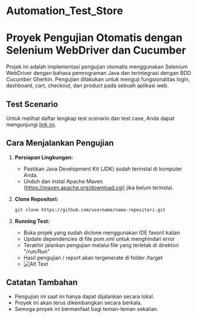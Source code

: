 # Automation_Test_Store
# Proyek Pengujian Otomatis dengan Selenium WebDriver dan Cucumber

Projek ini adalah implementasi pengujian otomatis menggunakan Selenium WebDriver dengan bahasa pemrograman Java dan terintegrasi dengan BDD Cucumber Gherkin. Pengujian dilakukan untuk menguji fungsionalitas login, dashboard, cart, checkout, dan product pada sebuah aplikasi web.

## Test Scenario

Untuk melihat daftar lengkap test scenario dan test case, Anda dapat mengunjungi [link ini](https://docs.google.com/spreadsheets/d/1hlxtPN2JLLCD9xkn7ZdHCLXz-3DJ2lwzkJnRkC4TFmY/edit?usp=sharing).

## Cara Menjalankan Pengujian

1. **Persiapan Lingkungan:**
   - Pastikan Java Development Kit (JDK) sudah terinstal di komputer Anda.
   - Unduh dan instal Apache Maven (https://maven.apache.org/download.cgi) jika belum terinstal.

2. **Clone Repositori:**
   ```bash
   git clone https://github.com/username/nama-repositori.git
   ```
3. **Running Test:**   
    - Buka projek yang sudah diclone menggunakan IDE favorit kalian
    - Update dependencies di file pom.xml untuk menghindari error
    - Terakhir jalankan pengujian melalui file yang terletak di direktori "/run/Run"
    - Hasil pengujian / report akan tergenerate di folder /target
    - ![Alt Text](https://drive.google.com/file/d/1xS1XgsLE8O0h9dSg13ax_hU58NS9kHOj)
  
## Catatan Tambahan
  - Pengujian ini saat ini hanya dapat dijalankan secara lokal.
  - Proyek ini akan terus dikembangkan secara berkala.
  - Semoga proyek ini bermanfaat bagi teman-teman sekalian.
